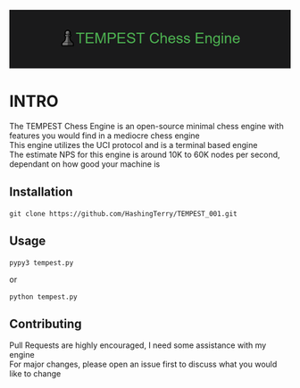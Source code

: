 
![Logo](logo.png)

# INTRO

The TEMPEST Chess Engine is an open-source minimal chess engine with features you would find in a mediocre chess engine  
This engine utilizes the UCI protocol and is a terminal based engine  
The estimate NPS for this engine is around 10K to 60K nodes per second, dependant on how good your machine is

## Installation

```
git clone https://github.com/HashingTerry/TEMPEST_001.git
```

## Usage

```
pypy3 tempest.py
```

or  

```
python tempest.py
```

## Contributing

Pull Requests are highly encouraged, I need some assistance with my engine  
For major changes, please open an issue first to discuss what you would like to change
